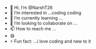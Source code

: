 - 👋 Hi, I’m @NarshT26
- 👀 I’m interested in ...coding coding 
- 🌱 I’m currently learning ...
- 💞️ I’m looking to collaborate on ...
- 📫 How to reach me ...
- 😄 
- ⚡ Fun fact: ...i love coding and new to it 

<!---
NarshT26/NarshT26 is a ✨ special ✨ repository because its `README.md` (this file) appears on your GitHub profile.
You can click the Preview link to take a look at your changes.
--->
